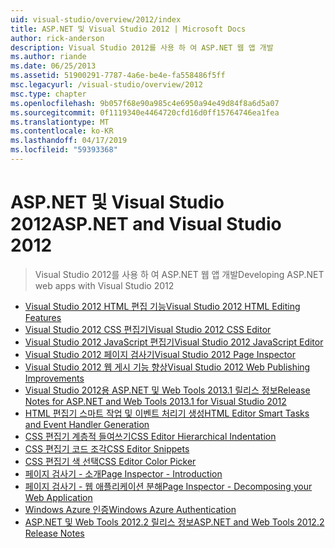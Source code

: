 ```yaml
---
uid: visual-studio/overview/2012/index
title: ASP.NET 및 Visual Studio 2012 | Microsoft Docs
author: rick-anderson
description: Visual Studio 2012를 사용 하 여 ASP.NET 웹 앱 개발
ms.author: riande
ms.date: 06/25/2013
ms.assetid: 51900291-7787-4a6e-be4e-fa558486f5ff
msc.legacyurl: /visual-studio/overview/2012
msc.type: chapter
ms.openlocfilehash: 9b057f68e90a985c4e6950a94e49d84f8a6d5a07
ms.sourcegitcommit: 0f1119340e4464720cfd16d0ff15764746ea1fea
ms.translationtype: MT
ms.contentlocale: ko-KR
ms.lasthandoff: 04/17/2019
ms.locfileid: "59393368"
---
```

# <a name="aspnet-and-visual-studio-2012"></a><span data-ttu-id="84c4b-103">ASP.NET 및 Visual Studio 2012</span><span class="sxs-lookup"><span data-stu-id="84c4b-103">ASP.NET and Visual Studio 2012</span></span>

> <span data-ttu-id="84c4b-104">Visual Studio 2012를 사용 하 여 ASP.NET 웹 앱 개발</span><span class="sxs-lookup"><span data-stu-id="84c4b-104">Developing ASP.NET web apps with Visual Studio 2012</span></span>


- [<span data-ttu-id="84c4b-105">Visual Studio 2012 HTML 편집 기능</span><span class="sxs-lookup"><span data-stu-id="84c4b-105">Visual Studio 2012 HTML Editing Features</span></span>](visual-studio-2012-html-editing-features.md)
- [<span data-ttu-id="84c4b-106">Visual Studio 2012 CSS 편집기</span><span class="sxs-lookup"><span data-stu-id="84c4b-106">Visual Studio 2012 CSS Editor</span></span>](visual-studio-2012-css-editor.md)
- [<span data-ttu-id="84c4b-107">Visual Studio 2012 JavaScript 편집기</span><span class="sxs-lookup"><span data-stu-id="84c4b-107">Visual Studio 2012 JavaScript Editor</span></span>](visual-studio-2012-javascript-editor.md)
- [<span data-ttu-id="84c4b-108">Visual Studio 2012 페이지 검사기</span><span class="sxs-lookup"><span data-stu-id="84c4b-108">Visual Studio 2012 Page Inspector</span></span>](visual-studio-2012-page-inspector.md)
- [<span data-ttu-id="84c4b-109">Visual Studio 2012 웹 게시 기능 향상</span><span class="sxs-lookup"><span data-stu-id="84c4b-109">Visual Studio 2012 Web Publishing Improvements</span></span>](visual-studio-2012-web-publishing-improvements.md)
- [<span data-ttu-id="84c4b-110">Visual Studio 2012용 ASP.NET 및 Web Tools 2013.1 릴리스 정보</span><span class="sxs-lookup"><span data-stu-id="84c4b-110">Release Notes for ASP.NET and Web Tools 2013.1 for Visual Studio 2012</span></span>](aspnet-and-web-tools-20131-for-visual-studio-2012.md)
- [<span data-ttu-id="84c4b-111">HTML 편집기 스마트 작업 및 이벤트 처리기 생성</span><span class="sxs-lookup"><span data-stu-id="84c4b-111">HTML Editor Smart Tasks and Event Handler Generation</span></span>](visual-studio-vnext-videos-html-editor-smart-tasks-and-event-handler-generation.md)
- [<span data-ttu-id="84c4b-112">CSS 편집기 계층적 들여쓰기</span><span class="sxs-lookup"><span data-stu-id="84c4b-112">CSS Editor Hierarchical Indentation</span></span>](visual-studio-vnext-videos-css-editor-hierarchical-indentation.md)
- [<span data-ttu-id="84c4b-113">CSS 편집기 코드 조각</span><span class="sxs-lookup"><span data-stu-id="84c4b-113">CSS Editor Snippets</span></span>](visual-studio-vnext-videos-css-editor-snippets.md)
- [<span data-ttu-id="84c4b-114">CSS 편집기 색 선택</span><span class="sxs-lookup"><span data-stu-id="84c4b-114">CSS Editor Color Picker</span></span>](visual-studio-vnext-videos-css-editor-color-picker.md)
- [<span data-ttu-id="84c4b-115">페이지 검사기 - 소개</span><span class="sxs-lookup"><span data-stu-id="84c4b-115">Page Inspector - Introduction</span></span>](visual-studio-vnext-videos-page-inspector-introduction.md)
- [<span data-ttu-id="84c4b-116">페이지 검사기 - 웹 애플리케이션 분해</span><span class="sxs-lookup"><span data-stu-id="84c4b-116">Page Inspector - Decomposing your Web Application</span></span>](visual-studio-vnext-videos-page-inspector-decomposing-your-web-application.md)
- [<span data-ttu-id="84c4b-117">Windows Azure 인증</span><span class="sxs-lookup"><span data-stu-id="84c4b-117">Windows Azure Authentication</span></span>](windows-azure-authentication.md)
- [<span data-ttu-id="84c4b-118">ASP.NET 및 Web Tools 2012.2 릴리스 정보</span><span class="sxs-lookup"><span data-stu-id="84c4b-118">ASP.NET and Web Tools 2012.2 Release Notes</span></span>](aspnet-and-web-tools-20122-release-notes-rtw.md)

